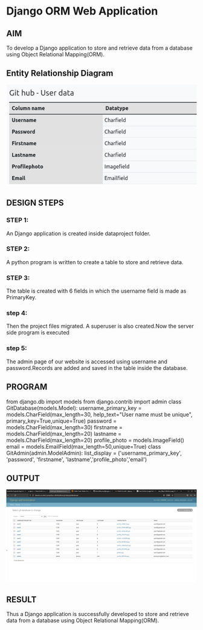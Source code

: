 # Django ORM Web Application

## AIM
To develop a Django application to store and retrieve data from a database using Object Relational Mapping(ORM).

## Entity Relationship Diagram

![Alt text](image.png)

## DESIGN STEPS

### STEP 1:
An Django application is created inside dataproject folder.
### STEP 2:
A python program is written to create a table to store and retrieve data.
### STEP 3:
The table is created with 6 fields in which the username field is made as PrimaryKey.
### step 4:
Then the project files migrated. A superuser is also created.Now the server side program is executed 
### step 5:
The admin page of our website is accessed using username and password.Records are added and saved in the table inside the database.
## PROGRAM

from django.db import models
from django.contrib import admin
class GitDatabase(models.Model):
    username_primary_key = models.CharField(max_length=30, help_text="User name must be unique", primary_key=True,unique=True)
    password = models.CharField(max_length=30)
    firstname = models.CharField(max_length=20)
    lastname = models.CharField(max_length=20)
    profile_photo = models.ImageField()
    email = models.EmailField(max_length=50,unique=True)
class GitAdmin(admin.ModelAdmin):
    list_display = ('username_primary_key', 'password', 'firstname', 'lastname','profile_photo','email')

## OUTPUT

![output](image-1.png)


## RESULT
Thus a Django application is successfully developed to store and retrieve data from a database using Object Relational Mapping(ORM).